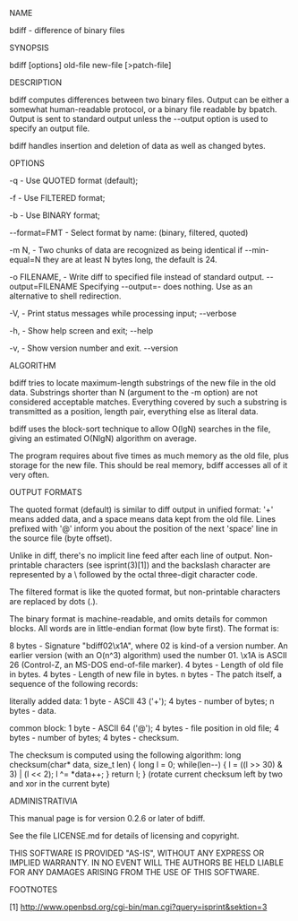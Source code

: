 NAME

bdiff - difference of binary files


SYNOPSIS

bdiff [options] old-file new-file [>patch-file]


DESCRIPTION

bdiff computes differences between two binary files. Output can be either a
somewhat human-readable protocol, or a binary file readable by bpatch. Output is
sent to standard output unless the --output option is used to specify an output
file.

bdiff handles insertion and deletion of data as well as changed bytes.


OPTIONS

-q                   - Use QUOTED format (default);

-f                   - Use FILTERED format;

-b                   - Use BINARY format;

--format=FMT         - Select format by name: (binary, filtered, quoted)

-m N,                - Two chunks of data are recognized as being identical if
--min-equal=N          they are at least N bytes long, the default is 24.

-o FILENAME,         - Write diff to specified file instead of standard output.
--output=FILENAME      Specifying --output=- does nothing. Use as an alternative
                       to shell redirection.

-V,                  - Print status messages while processing input;
--verbose

-h,                  - Show help screen and exit;
--help

-v,                  - Show version number and exit.
--version


ALGORITHM

bdiff tries to locate maximum-length substrings of the new file in the old data.
Substrings shorter than N (argument to the -m option) are not considered
acceptable matches. Everything covered by such a substring is transmitted as a
position, length pair, everything else as literal data.

bdiff uses the block-sort technique to allow O(lgN) searches in the file, giving
an estimated O(NlgN) algorithm on average.

The program requires about five times as much memory as the old file, plus
storage for the new file. This should be real memory, bdiff accesses all of it
very often.


OUTPUT FORMATS

The quoted format (default) is similar to diff output in unified format: '+'
means added data, and a space means data kept from the old file. Lines prefixed
with '@' inform you about the position of the next 'space' line in the source
file (byte offset).

Unlike in diff, there's no implicit line feed after each line of output.
Non-printable characters (see isprint(3)[1]) and the backslash character are
represented by a \ followed by the octal three-digit character code.

The filtered format is like the quoted format, but non-printable characters are
replaced by dots (.).

The binary format is machine-readable, and omits details for common blocks. All
words are in little-endian format (low byte first). The format is:

8 bytes  - Signature "bdiff02\x1A", where 02 is kind-of a version number. An
           earlier version (with an O(n^3) algorithm) used the number 01. \x1A
           is ASCII 26 (Control-Z, an MS-DOS end-of-file marker).
4 bytes  - Length of old file in bytes.
4 bytes  - Length of new file in bytes.
n bytes  - The patch itself, a sequence of the following records:

  literally added data:
  1 byte   - ASCII 43 ('+');
  4 bytes  - number of bytes;
  n bytes  - data.

  common block:
  1 byte   - ASCII 64 ('@');
  4 bytes  - file position in old file;
  4 bytes  - number of bytes;
  4 bytes  - checksum.

  The checksum is computed using the following algorithm:
    long checksum(char* data, size_t len)
    {
        long l = 0;
        while(len--) {
            l = ((l >> 30) & 3) | (l << 2);
            l ^= *data++;
        }
        return l;
    }
    (rotate current checksum left by two and xor in the current byte)


ADMINISTRATIVIA

This manual page is for version 0.2.6 or later of bdiff.

See the file LICENSE.md for details of licensing and copyright.

THIS SOFTWARE IS PROVIDED "AS-IS", WITHOUT ANY EXPRESS OR IMPLIED WARRANTY. IN
NO EVENT WILL THE AUTHORS BE HELD LIABLE FOR ANY DAMAGES ARISING FROM THE USE OF
THIS SOFTWARE.


FOOTNOTES

[1] http://www.openbsd.org/cgi-bin/man.cgi?query=isprint&sektion=3
